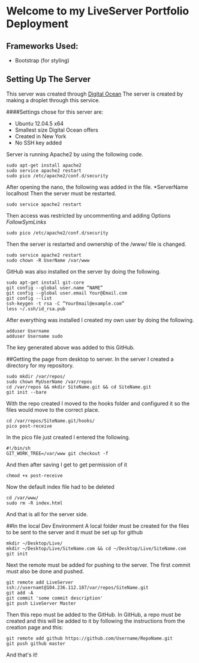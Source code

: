 # Welcome to my LiveServer Portfolio Deployment

## Frameworks Used:
* Bootstrap (for styling)

## Setting Up The Server
This server was created through [Digital Ocean](https://wwww.digitalocean.com)
The server is created by making a droplet through this service.

####Settings chose for this server are:

* Ubuntu 12.04.5 x64
* Smallest size Digital Ocean offers
* Created in New York
* No SSH key added

Server is running Apache2 by using the following code.

```
sudo apt-get install apache2
sudo service apache2 restart
sudo pico /etc/apache2/conf.d/security

```
After opening the nano, the following was added in the file.
*ServerName localhost
Then the server must be restarted.

```
sudo service apache2 restart
```

Then access was restricted by uncommenting <Directory/> and adding Options *FollowSymLinks*

```
sudo pico /etc/apache2/conf.d/security
```

Then the server is restarted and ownership of the /www/ file is changed.

```
sudo service apache2 restart
sudo chown -R UserName /var/www
```

GitHub was also installed on the server by doing the following.

```
sudo apt-get install git-core
git config --global user.name “NAME”
git config --global user.email Your@Email.com
git config --list
ssh-keygen -t rsa -C ”YourEmail@example.com”
less ~/.ssh/id_rsa.pub
```

After everything was installed I created my own user by doing the following.

```
adduser Username
adduser Username sudo
```

The key generated above was added to this GitHub.

##Getting the page from desktop to server.
In the server I created a directory for my repository.

```
sudo mkdir /var/repos/
sudo chown MyUserName /var/repos
cd /var/repos && mkdir SiteName.git && cd SiteName.git
git init --bare
```

With the repo created I moved to the hooks folder and configured it so the files would
move to the correct place.

```
cd /var/repos/SiteName.git/hooks/
pico post-receive
```
In the pico file just created I entered the following.

```
#!/bin/sh
GIT_WORK_TREE=/var/www git checkout -f
```
And then after saving I get to get permission of it

```
chmod +x post-receive
```

Now the default index file had to be deleted

```
cd /var/www/
sudo rm -R index.html
```

And that is all for the server side.

##In the local Dev Environment
A local folder must be created for the files to be sent to the server and it must be
set up for github

```
mkdir ~/Desktop/Live/
mkdir ~/Desktop/Live/SiteName.com && cd ~/Desktop/Live/SiteName.com
git init
```
Next the remote must be added for pushing to the server. The first commit must also be done
and pushed.

```
git remote add LiveServer ssh://usernamt@104.236.112.187/var/repos/SiteName.git
git add -A
git commit 'some commit description'
git push LiveServer Master
```

Then this repo must be added to the GitHub. In GitHub, a repo must be created and this will be added
to it by following the instructions from the creation page and this:

```
git remote add github https://github.com/Username/RepoName.git
git push github master
```
And that's it!
